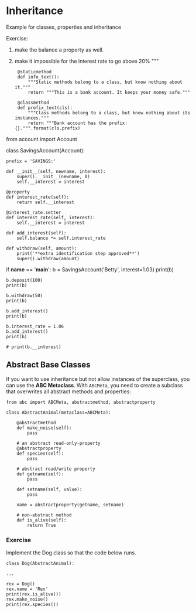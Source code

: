 
# Inheritance
Example for classes, properties and inheritance

Exercise:
1) make the balance a property as well.
2) make it impossible for the interest rate to go above 20%
"""

        @staticmethod
        def info_text():
            """Static methods belong to a class, but know nothing about it."""
            return """This is a bank account. It keeps your money safe."""

        @classmethod
        def prefix_text(cls):
            """Class methods belong to a class, but know nothing about its instances."""
            return """Bank account has the prefix: {}.""".format(cls.prefix)


from account import Account


class SavingsAccount(Account):

    prefix = 'SAVINGS:'

    def __init__(self, newname, interest):
        super().__init__(newname, 0)
        self.__interest = interest

    @property
    def interest_rate(self):
        return self.__interest

    @interest_rate.setter
    def interest_rate(self, interest):
        self.__interest = interest

    def add_interest(self):
        self.balance *= self.interest_rate

    def withdraw(self, amount):
        print('**extra identification step approved**')
        super().withdraw(amount)


if __name__ == '__main__':
    b = SavingsAccount('Betty', interest=1.03)
    print(b)

    b.deposit(100)
    print(b)

    b.withdraw(50)
    print(b)

    b.add_interest()
    print(b)

    b.interest_rate = 1.06    
    b.add_interest()
    print(b)

    # print(b.__interest)



## Abstract Base Classes

If you want to use inheritance but not allow instances of the superclass, you can use the **ABC Metaclass**.
With `ABCMeta`, you need to create a subclass that overwrites all abstract methods and properties:

    from abc import ABCMeta, abstractmethod, abstractproperty

    class AbstractAnimal(metaclass=ABCMeta):

        @abstractmethod
        def make_noise(self):
            pass

        # an abstract read-only-property
        @abstractproperty
        def species(self):
            pass

        # abstract read/write property
        def getname(self):
            pass

        def setname(self, value):
            pass

        name = abstractproperty(getname, setname)

        # non-abstract method
        def is_alive(self):
            return True



### Exercise

Implement the Dog class so that the code below runs.

    class Dog(AbstractAnimal):

    ...

    rex = Dog()
    rex.name = 'Rex'
    print(rex.is_alive())
    rex.make_noise()
    print(rex.species())
